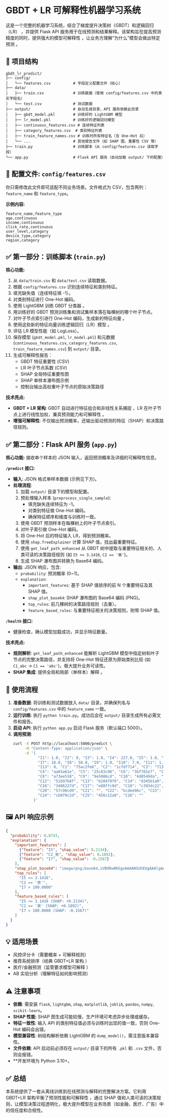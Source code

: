 # GBDT + LR 可解释性机器学习系统

这是一个完整的机器学习系统，结合了梯度提升决策树（GBDT）和逻辑回归（LR） ，并提供 Flask API 服务用于在线预测和结果解释。该架构旨在提高预测精度的同时，提供强大的模型可解释性 ，让业务方理解“为什么”模型会做出特定预测 。

## 📁 项目结构

```
gbdt_lr_predict/
├── config/
│   └── features.csv          # 字段定义配置文件（核心）
├── data/
│   ├── train.csv             # 训练数据（使用 config/features.csv 中的真实字段名）
│   └── test.csv              # 测试数据
├── output/                   # 自动生成目录，API 服务依赖此目录
│   ├── gbdt_model.pkl        # 训练好的 LightGBM 模型
│   ├── lr_model.pkl          # 训练好的逻辑回归模型
│   ├── continuous_features.csv # 连续特征列表
│   ├── category_features.csv  # 类别特征列表
│   ├── train_feature_names.csv # 训练时所有特征名（含 One-Hot 后）
│   └── ...                   # 其他报告文件（如 SHAP 图、重要性 CSV 等）
├── train.py                  # 训练脚本（从 config/features.csv 读取字段）
└── app.py                    # Flask API 服务（自动加载 output/ 下的配置）
```

## 📄 配置文件: `config/features.csv`

你只需修改此文件即可适配不同业务场景。文件格式为 CSV，包含两列：`feature_name` 和 `feature_type`。

**示例内容:**
```csv
feature_name,feature_type
age,continuous
income,continuous
click_rate,continuous
user_level,category
device_type,category
region,category
```

## ✅ 第一部分：训练脚本 (`train.py`)

**核心功能:**
1.  从 `data/train.csv` 和 `data/test.csv` 读取数据。
2.  根据 `config/features.csv` 识别连续特征和类别特征。
3.  填充缺失值（连续特征填 -1）。
4.  对类别特征进行 One-Hot 编码。
5.  使用 LightGBM 训练 GBDT 分类器 。
6.  用训练好的 GBDT 预测训练集和测试集样本落在每棵树的哪个叶子节点。
7.  对叶子节点索引进行 One-Hot 编码，生成新的特征向量 。
8.  使用这些新的特征向量训练逻辑回归（LR）模型 。
9.  评估 LR 模型性能（如 LogLoss）。
10. 保存模型 (`gbdt_model.pkl`, `lr_model.pkl`) 和元数据 (`continuous_features.csv`, `category_features.csv`, `train_feature_names.csv`) 到 `output/` 目录。
11. 生成可解释性报告：
    *   GBDT 特征重要性 (CSV)
    *   LR 叶子节点系数 (CSV)
    *   SHAP 全局特征重要性图
    *   SHAP 单样本瀑布图示例
    *   控制台输出高权重叶子节点的原始决策路径

**技术亮点:**
*   **GBDT + LR 架构**: GBDT 自动进行特征组合和非线性关系捕捉 ，LR 在叶子节点上进行线性加权，兼具预测能力和可解释性 。
*   **增强可解释性**: 不仅输出预测概率，还输出驱动预测的特征（SHAP）和决策路径规则。

## ✅ 第二部分：Flask API 服务 (`app.py`)

**核心功能:**
接收单个样本的 JSON 输入，返回预测概率及详细的可解释性信息。

**`/predict` 接口:**
*   **输入**: JSON 格式单样本数据 (示例见下方)。
*   **处理流程**:
    1.  加载 `output/` 目录下的模型和配置。
    2.  预处理输入样本 (`preprocess_single_sample`):
        *   填充缺失连续特征为 -1。
        *   对类别特征做 One-Hot 编码。
        *   确保特征顺序和维度与训练时一致。
    3.  使用 GBDT 预测样本在每棵树上的叶子节点索引。
    4.  对叶子索引做 One-Hot 编码。
    5.  将 One-Hot 后的特征输入 LR，得到预测概率。
    6.  使用 `shap.TreeExplainer` 计算 SHAP 值，找出最重要特征。
    7.  使用 `get_leaf_path_enhanced` 从 GBDT 树中提取与重要特征相关的、人类可读的决策路径规则 (如 `I5 <= 3.1416`, `C2 == '男'`)。
    8.  生成 SHAP 瀑布图并转换为 Base64 编码。
*   **输出**: JSON 响应，包含:
    *   `probability`: 预测概率 (0~1)。
    *   `explanation`:
        *   `important_features`: 基于 SHAP 值排序的前 N 个重要特征及其 SHAP 值。
        *   `shap_plot_base64`: SHAP 瀑布图的 Base64 编码 (PNG)。
        *   `top_rules`: 前几棵树的决策路径规则（去重）。
        *   `feature_based_rules`: 与重要特征相关的决策规则，附带 SHAP 值。

**`/health` 接口:**
*   健康检查，确认模型加载成功，并显示特征数量。

**技术亮点:**
*   **规则解析**: `get_leaf_path_enhanced` 能解析 LightGBM 模型中指定树和叶子节点的完整决策路径，并支持将 One-Hot 特征还原为原始类别比较 (如 `C1_abc` → `C1 == 'abc'`)，极大提升业务可读性。
*   **SHAP 集成**: 提供全局和局部（单样本）解释 。

## 🚀 使用流程

1.  **准备数据**: 将训练和测试数据放入 `data/` 目录，并确保列名与 `config/features.csv` 中的 `feature_name` 一致。
2.  **运行训练**: 执行 `python train.py`。成功后会在 `output/` 目录生成所有必需文件和报告。
3.  **启动 API**: 执行 `python app.py` 启动 Flask 服务（默认端口 5000）。
4.  **调用预测**:
    ```bash
    curl -X POST http://localhost:5000/predict \
         -H "Content-Type: application/json" \
         -d '{
               "I1": 1.0, "I2": 0, "I3": 1.0, "I4": 227.0, "I5": 1.0, "I6": 173.0,
               "I7": 18.0, "I8": 50.0, "I9": 1.0, "I10": 7.0, "I11": 1.0, "I12": 0,
               "I13": 0, "C1": "75ac2fe6", "C2": "1cfdf714", "C3": "713fbe7c",
               "C4": "aa65a61e", "C5": "25c83c98", "C6": "3bf701e7", "C7": "7195046d",
               "C8": "a73ee510", "C9": "9e5006cd", "C10": "4d8549da", "C11": "a48afad2",
               "C12": "51b97b8f", "C13": "b28479f6", "C14": "d345b1a0", "C15": "3fa658c5",
               "C16": "3486227d", "C17": "e88ffc9d", "C18": "c393dc22", "C19": "b1252a9d",
               "C20": "57c90cd9", "C21": "", "C22": "bcdee96c", "C23": "4d19a3eb",
               "C24": "cb079c2d", "C25": "456c12a0", "C26": ""
             }'
    ```

## 🖼️ API 响应示例

```json
{
  "probability": 0.8743,
  "explanation": {
    "important_features": [
      {"feature": "I5", "shap_value": 0.2134},
      {"feature": "C2_男", "shap_value": 0.1892},
      {"feature": "I7", "shap_value": -0.1567}
    ],
    "shap_plot_base64": "image/png;base64,iVBORw0KGgoAAAANSUhEUgAAAlgAAAGQ...",
    "top_rules": [
      "I5 <= 3.1416",
      "C2 == '男'",
      "I7 > 100.0000"
    ],
    "feature_based_rules": [
      "I5 <= 3.1416 (SHAP: +0.2134)",
      "C2 == '男' (SHAP: +0.1892)",
      "I7 > 100.0000 (SHAP: -0.1567)"
    ]
  }
}
```

## 💡 适用场景

*   风控评分卡（需要概率 + 可解释规则）
*   推荐系统排序（经典 GBDT+LR 架构 ）
*   医疗/金融预测（监管要求模型可解释 ）
*   AB 实验分析（理解特征如何影响预测）

## ⚠️ 注意事项

*   **依赖**: 需安装 `flask`, `lightgbm`, `shap`, `matplotlib`, `joblib`, `pandas`, `numpy`, `scikit-learn`。
*   **SHAP 性能**: SHAP 图生成可能较慢，生产环境可考虑异步处理或缓存。
*   **特征一致性**: 输入 API 的类别特征值必须与训练时出现的值一致，否则 One-Hot 编码会出错。
*   **模型兼容性**: 树结构解析依赖 LightGBM 的 `dump_model()`，需注意版本兼容性。
*   **文件依赖**: API 启动前必须存在 `output/` 目录下的所有 `.pkl` 和 `.csv` 文件，否则会报错。
*   **开发环境为 Python 3.10+。

## ✅ 总结

本系统提供了一套从离线训练到在线预测与解释的完整解决方案。它利用 GBDT+LR 架构平衡了预测性能和可解释性 ，通过 SHAP 值和人类可读的决策规则，让模型决策过程透明化，极大提升模型在业务场景（如金融、医疗、广告）中的信任度和合规性。
